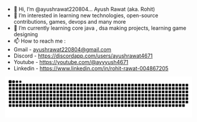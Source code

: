 - 👋 Hi, I’m @ayushrawat220804... Ayush Rawat (aka. Rohit)
- 👀 I’m interested in learning new technologies, open-source contributions, games, devops and many more
- 🌱 I’m currently learning core java , dsa making projects, learning game designing
- 📫 How to reach me :
-  Gmail      -   ayushrawat220804@gmail.com
-  Discord    -   https://discordapp.com/users/ayushrawat4671
-  Youtube    -   https://youtube.com/@ayyyush4671
-  Linkedin   -   https://www.linkedin.com/in/rohit-rawat-004867205
<picture>
  <source
    media="(prefers-color-scheme: dark)"
    srcset="https://raw.githubusercontent.com/platane/snk/output/github-contribution-grid-snake-dark.svg"
  />
  <source
    media="(prefers-color-scheme: light)"
    srcset="https://raw.githubusercontent.com/platane/snk/output/github-contribution-grid-snake.svg"
  />
  <img
    alt="github contribution grid snake animation"
    src="https://raw.githubusercontent.com/platane/snk/output/github-contribution-grid-snake.svg"
  />
</picture>



<!---
ayushrawat220804/ayushrawat220804 is a ✨ special ✨ repository because its `README.md` (this file) appears on your GitHub profile.
You can click the Preview link to take a look at your changes.
--->
